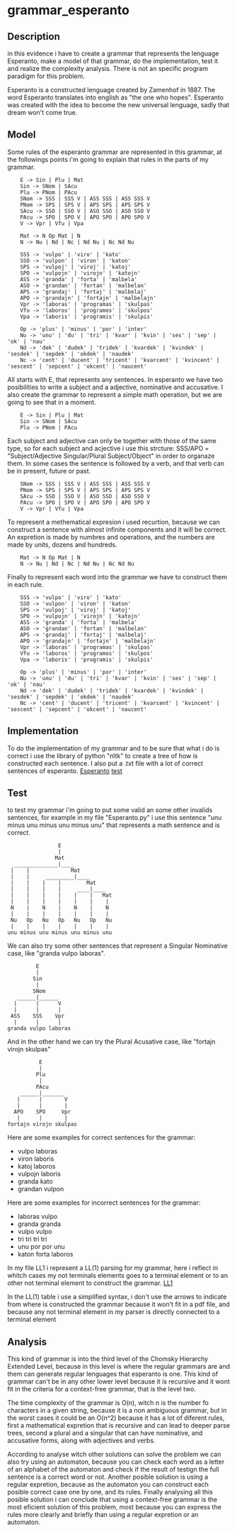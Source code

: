 # grammar_esperanto
## Description
in this evidence i have to create a grammar that represents the lenguage Esperanto, make a model of that grammar, do the implementation, test it and realize the complexity analysis. There is not an specific program paradigm for this problem.

Esperanto is a constructed lenguage created by Zamenhof in 1887. The word Esperanto translates into english as "the one who hopes". Esperanto was created with the idea to become the new universal lenguage, sadly that dream won't come true. 

## Model
Some rules of the esperanto grammar are represented in this grammar, at the followings points i'm going to explain that rules in the parts of my grammar. 
```
    E -> Sin | Plu | Mat
    Sin -> SNom | SAcu
    Plu -> PNom | PAcu
    SNom -> SSS | SSS V | ASS SSS | ASS SSS V
    PNom -> SPS | SPS V | APS SPS | APS SPS V
    SAcu -> SSO | SSO V | ASO SSO | ASO SSO V
    PAcu -> SPO | SPO V | APO SPO | APO SPO V
    V -> Vpr | Vfu | Vpa  

    Mat -> N Op Mat | N
    N -> Nu | Nd | Nc | Nd Nu | Nc Nd Nu

    SSS -> 'vulpo' | 'viro' | 'kato'
    SSO -> 'vulpon' | 'viron' | 'katon'
    SPS -> 'vulpoj' | 'viroj' | 'katoj'
    SPO -> 'vulpojn' | 'virojn' | 'katojn'
    ASS -> 'granda' | 'forta' | 'malbela'
    ASO -> 'grandan' | 'fortan' | 'malbelan'
    APS -> 'grandaj' | 'fortaj' | 'malbelaj'
    APO -> 'grandajn' | 'fortajn' | 'malbelajn'
    Vpr -> 'laboras' | 'programas' | 'skulpas'
    Vfu -> 'laboros' | 'programos' | 'skulpos'
    Vpa -> 'laboris' | 'programis' | 'skulpis'

    Op -> 'plus' | 'minus' | 'por' | 'inter'
    Nu -> 'unu' | 'du' | 'tri' | 'kvar' | 'kvin' | 'ses' | 'sep' | 'ok' | 'nau'
    Nd -> 'dek' | 'dudek' | 'tridek' | 'kvardek' | 'kvindek' | 'sesdek' | 'sepdek' | 'okdek' | 'naudek'
    Nc -> 'cent' | 'ducent' | 'tricent' | 'kvarcent' | 'kvincent' | 'sescent' | 'sepcent' | 'okcent' | 'naucent'
```
All starts with E, that represents any sentences. In esperanto we have two posibilities to write a subject and a adjective, nominative and accusative. I also create the grammar to represent a simple math operation, but we are going to see that in a moment.
``` 
    E -> Sin | Plu | Mat
    Sin -> SNom | SAcu
    Plu -> PNom | PAcu
```
Each subject and adjective can only be together with those of the same type, so for each subject and acjective i use this strcture: SSS/APO = "Subject/Adjective Singular/Plural Subject/Object" in order to organaze them. In some cases the sentence is followed by a verb, and that verb can be in present, future or past.
```
    SNom -> SSS | SSS V | ASS SSS | ASS SSS V
    PNom -> SPS | SPS V | APS SPS | APS SPS V
    SAcu -> SSO | SSO V | ASO SSO | ASO SSO V
    PAcu -> SPO | SPO V | APO SPO | APO SPO V
    V -> Vpr | Vfu | Vpa  
```
To represent a methematical expresion i used recurtion, because we can construct a sentence with almost infinite components and it will be correct. An expretion is made by numbres and operations, and the numbers are made by units, dozens and hundreds. 
```
    Mat -> N Op Mat | N
    N -> Nu | Nd | Nc | Nd Nu | Nc Nd Nu
```
Finally to represent each word into the grammar we have to construct them in each rule. 
```
    SSS -> 'vulpo' | 'viro' | 'kato'
    SSO -> 'vulpon' | 'viron' | 'katon'
    SPS -> 'vulpoj' | 'viroj' | 'katoj'
    SPO -> 'vulpojn' | 'virojn' | 'katojn'
    ASS -> 'granda' | 'forta' | 'malbela'
    ASO -> 'grandan' | 'fortan' | 'malbelan'
    APS -> 'grandaj' | 'fortaj' | 'malbelaj'
    APO -> 'grandajn' | 'fortajn' | 'malbelajn'
    Vpr -> 'laboras' | 'programas' | 'skulpas'
    Vfu -> 'laboros' | 'programos' | 'skulpos'
    Vpa -> 'laboris' | 'programis' | 'skulpis'

    Op -> 'plus' | 'minus' | 'por' | 'inter'
    Nu -> 'unu' | 'du' | 'tri' | 'kvar' | 'kvin' | 'ses' | 'sep' | 'ok' | 'nau'
    Nd -> 'dek' | 'dudek' | 'tridek' | 'kvardek' | 'kvindek' | 'sesdek' | 'sepdek' | 'okdek' | 'naudek'
    Nc -> 'cent' | 'ducent' | 'tricent' | 'kvarcent' | 'kvincent' | 'sescent' | 'sepcent' | 'okcent' | 'naucent'
```
## Implementation
To do the implementation of my grammar and to be sure that what i do is correct i use the library of python "nltk" to create a tree of how is constructed each sentence. I also put a .txt file with a lot of correct sentences of esperanto.
[Esperanto](https://github.com/El3Du4Rd0/grammar_esperanto/blob/main/Esperanto.py)
[test](https://github.com/El3Du4Rd0/grammar_esperanto/blob/main/test.txt)
## Test
to test my grammar i'm going to put some valid an some other invalids sentences, for example in my file "Esperanto.py" i use this sentence "unu minus unu minus unu minus unu" that represents a math sentence and is correct. 
```
                E                
                |                 
               Mat               
  ______________|____             
 |    |             Mat          
 |    |     _________|____        
 |    |    |    |        Mat     
 |    |    |    |     ____|____   
 |    |    |    |    |    |   Mat
 |    |    |    |    |    |    |  
 N    |    N    |    N    |    N 
 |    |    |    |    |    |    |  
 Nu   Op   Nu   Op   Nu   Op   Nu
 |    |    |    |    |    |    |  
unu minus unu minus unu minus unu
```
We can also try some other sentences that represent a Singular Nominative case, like "granda vulpo laboras".
```
         E          
         |           
        Sin         
         |           
        SNom        
   ______|______     
  |      |      V   
  |      |      |    
 ASS    SSS    Vpr  
  |      |      |    
granda vulpo laboras
```
And in the other hand we can try the Plural Acusative case, like "fortajn virojn skulpas"
```
          E           
          |            
         Plu          
          |            
         PAcu         
    ______|_______     
   |      |       V   
   |      |       |    
  APO    SPO     Vpr  
   |      |       |    
fortajn virojn skulpas
```
Here are some examples for correct sentences for the grammar:
- vulpo laboras
- viron laboris
- katoj laboros
- vulpojn laboris
- granda kato
- grandan vulpon

Here are some examples for incorrect sentences for the grammar:
- laboras vulpo
- granda granda
- vulpo vulpo
- tri tri tri tri
- unu por por unu
- katon forta laboros

In my file LL1 i represent a LL(1) parsing for my grammar, here i reflect in whitch cases my not terminals elements goes to a terminal element or to an other not terminal element to construct the grammar.
[LL1](https://github.com/El3Du4Rd0/grammar_esperanto/blob/main/LL1.pdf)

In the LL(1) table i use a simplified syntax, i don't use the arrows to indicate from where is constructed the grammar because it won't fit in a pdf file, and because any not terminal element in my parser is directly connected to a terminal element 
## Analysis
This kind of grammar is into the third level of the Chomsky Hierarchy Extended Level, because in this level is where the regular grammars are and them can generate regular lenguages that esperanto is one. This kind of grammar can't be in any other lower level because it is recursive and it wont fit in the criteria for a context-free grammar, that is the level two.

The time complexity of the grammar is O(n), witch n is the number fo characters in a given string, because it is a non ambiguous grammar, but in the worst cases it could be an O(n^2) because it has a lot of diferent rules, first a mathematical expretion that is recursive and can lead to deeper parse trees, second a plural and a singular that can have nominative, and accusative forms, along with adjectives and verbs.

According to analyse witch other solutions can solve the problem we can also try using an automaton, because you can check each word as a letter of an alphabet of the automaton and check if the result of testign the full sentence is a correct word or not. Another posible solution is using a regular expretion, because as the automaton you can construct each posible correct case one by one, and its rules. Finally analysing all this posible solution i can conclude that using a context-free grammar is the most eficient solution of this problem, most because you can express the rules more clearly and briefly than using a regular expretion or an automaton.

